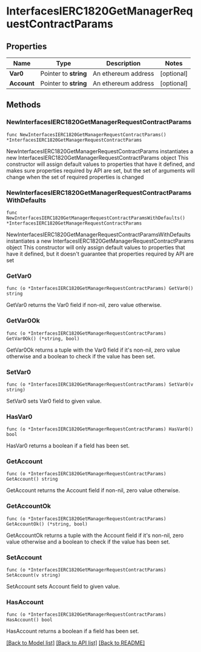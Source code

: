 # InterfacesIERC1820GetManagerRequestContractParams

## Properties

Name | Type | Description | Notes
------------ | ------------- | ------------- | -------------
**Var0** | Pointer to **string** | An ethereum address | [optional] 
**Account** | Pointer to **string** | An ethereum address | [optional] 

## Methods

### NewInterfacesIERC1820GetManagerRequestContractParams

`func NewInterfacesIERC1820GetManagerRequestContractParams() *InterfacesIERC1820GetManagerRequestContractParams`

NewInterfacesIERC1820GetManagerRequestContractParams instantiates a new InterfacesIERC1820GetManagerRequestContractParams object
This constructor will assign default values to properties that have it defined,
and makes sure properties required by API are set, but the set of arguments
will change when the set of required properties is changed

### NewInterfacesIERC1820GetManagerRequestContractParamsWithDefaults

`func NewInterfacesIERC1820GetManagerRequestContractParamsWithDefaults() *InterfacesIERC1820GetManagerRequestContractParams`

NewInterfacesIERC1820GetManagerRequestContractParamsWithDefaults instantiates a new InterfacesIERC1820GetManagerRequestContractParams object
This constructor will only assign default values to properties that have it defined,
but it doesn't guarantee that properties required by API are set

### GetVar0

`func (o *InterfacesIERC1820GetManagerRequestContractParams) GetVar0() string`

GetVar0 returns the Var0 field if non-nil, zero value otherwise.

### GetVar0Ok

`func (o *InterfacesIERC1820GetManagerRequestContractParams) GetVar0Ok() (*string, bool)`

GetVar0Ok returns a tuple with the Var0 field if it's non-nil, zero value otherwise
and a boolean to check if the value has been set.

### SetVar0

`func (o *InterfacesIERC1820GetManagerRequestContractParams) SetVar0(v string)`

SetVar0 sets Var0 field to given value.

### HasVar0

`func (o *InterfacesIERC1820GetManagerRequestContractParams) HasVar0() bool`

HasVar0 returns a boolean if a field has been set.

### GetAccount

`func (o *InterfacesIERC1820GetManagerRequestContractParams) GetAccount() string`

GetAccount returns the Account field if non-nil, zero value otherwise.

### GetAccountOk

`func (o *InterfacesIERC1820GetManagerRequestContractParams) GetAccountOk() (*string, bool)`

GetAccountOk returns a tuple with the Account field if it's non-nil, zero value otherwise
and a boolean to check if the value has been set.

### SetAccount

`func (o *InterfacesIERC1820GetManagerRequestContractParams) SetAccount(v string)`

SetAccount sets Account field to given value.

### HasAccount

`func (o *InterfacesIERC1820GetManagerRequestContractParams) HasAccount() bool`

HasAccount returns a boolean if a field has been set.


[[Back to Model list]](../README.md#documentation-for-models) [[Back to API list]](../README.md#documentation-for-api-endpoints) [[Back to README]](../README.md)


